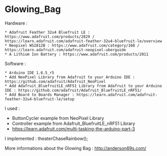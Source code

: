 # Glowing_Bag	

Hardware : 

	* Adafruit Feather 32u4 Bluefruit LE : https://www.adafruit.com/products/2829 / https://learn.adafruit.com/adafruit-feather-32u4-bluefruit-le/overview
	* Neopixel WS2812B : https://www.adafruit.com/category/168 / https://learn.adafruit.com/adafruit-neopixel-uberguide
	* A Lithium Ion Battery : https://www.adafruit.com/products/2011

Software : 
	
	* Arduino IDE 1.6.5_r5
	* Add NeoPixel Library from Adafruit to your Arduino IDE : https://github.com/adafruit/Adafruit_NeoPixel
	* Add Adafruit_BluefruitLE_nRF51 Library from Adafruit to your Arduino IDE : https://github.com/adafruit/Adafruit_BluefruitLE_nRF51/
	* Add Board to Boards Manager : https://learn.adafruit.com/adafruit-feather-32u4-bluefruit-le/setup 
	
I used :
 * ButtonCycler example from NeoPixel Library
 * Controller example from Adafruit_BluefruitLE_nRF51 Library
 * https://learn.adafruit.com/multi-tasking-the-arduino-part-3
 
 I implemented : theaterChaseRainbow();

More informations about the Glowing Bag : http://anderson69s.com/
